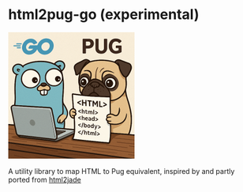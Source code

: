 # html2pug-go (experimental)

<img src="assets/go-pug-html.png" alt="Gopher and Pug working on HTML" style="width: 256px; height: 256px;" />

A utility library to map HTML to Pug equivalent, inspired by and partly ported from [html2jade](https://github.com/donpark/html2jade)
